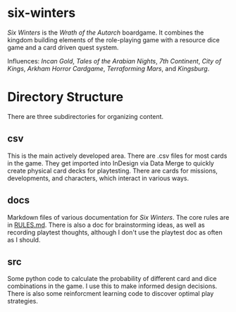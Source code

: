 # six-winters

*Six Winters* is the *Wrath of the Autarch* boardgame. It combines the kingdom building elements of the role-playing game with a resource dice game and a card driven quest system.

Influences: *Incan Gold*, *Tales of the Arabian Nights*, *7th Continent*, *City of Kings*, *Arkham Horror Cardgame*, *Terraforming Mars*, and *Kingsburg*.

# Directory Structure

There are three subdirectories for organizing content.

## csv

This is the main actively developed area. There are .csv files for most cards in the game. They get imported into InDesign via Data Merge to quickly create physical card decks for playtesting. There are cards for missions, developments, and characters, which interact in various ways.

## docs

Markdown files of various documentation for *Six Winters*. The core rules are in [RULES.md](docs/RULES.md). There is also a doc for brainstorming ideas, as well as recording playtest thoughts, although I don't use the playtest doc as often as I should. 

## src

Some python code to calculate the probability of different card and dice combinations in the game. I use this to make informed design decisions. There is also some reinforcment learning code to discover optimal play strategies.